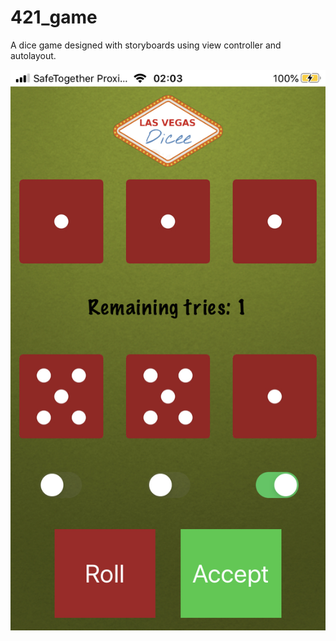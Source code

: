 # 421_game
A dice game designed with storyboards using view controller and autolayout.  

<img src="IMG_FE463367BE10-1.jpeg"
     alt="App_screenshot"
     style="float: left; margin-right: 10px;" />
